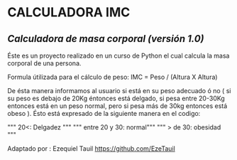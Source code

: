 # **CALCULADORA IMC**
## _Calculadora de masa corporal (versión 1.0)_

Éste es un proyecto realizado en un curso de Python el cual calcula la masa corporal de una persona.

Formula útilizada para el cálculo de peso: IMC = Peso / (Altura X Altura)

De ésta manera informamos al usuario  si está en su peso adecuado ó no ( si su peso es debajo de 20Kg éntonces está delgado, si pesa entre 20-30Kg entonces está en un peso normal, pero si pesa más de 30kg entonces está obeso ). 
Ésto está expresado de la siguiente manera en el codigo:

""" 20<: Delgadez """
""" entre 20 y 30: normal"""
""" > de 30: obesidad """
 
 Adaptado por : Ezequiel Tauil
 https://github.com/EzeTauil
